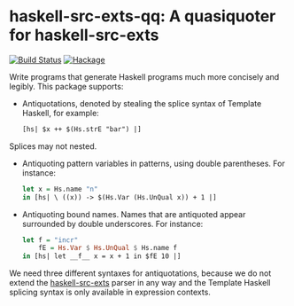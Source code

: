 # haskell-src-exts-qq: A quasiquoter for haskell-src-exts

[![Build Status](https://travis-ci.org/mboes/haskell-src-exts-qq.svg?branch=master)](https://travis-ci.org/mboes/haskell-src-exts-qq)
[![Hackage](https://img.shields.io/hackage/v/haskell-src-exts-qq.svg)](https://hackage.haskell.org/package/haskell-src-exts-qq)

Write programs that generate Haskell programs much more concisely and
legibly. This package supports:

* Antiquotations, denoted by stealing the splice syntax of Template
Haskell, for example:
    ```Haskell
    [hs| $x ++ $(Hs.strE "bar") |]
    ```
Splices may not nested.

* Antiquoting pattern variables in patterns, using double parentheses.
For instance:
    ```Haskell
    let x = Hs.name "n"
    in [hs| \ ((x)) -> $(Hs.Var (Hs.UnQual x)) + 1 |]
    ```

* Antiquoting bound names. Names that are antiquoted appear surrounded
by double underscores. For instance:
    ```Haskell
    let f = "incr"
        fE = Hs.Var $ Hs.UnQual $ Hs.name f
    in [hs| let __f__ x = x + 1 in $fE 10 |]
    ```

We need three different syntaxes for antiquotations, because we do not
extend the [haskell-src-exts][haskell-src-exts] parser in any way and
the Template Haskell splicing syntax is only available in expression
contexts.

[haskell-src-exts]: http://hackage.haskell.org/package/haskell-src-exts
